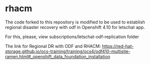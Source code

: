 # rhacm

The code forked to this repository is modified to be used to establish regional disaster recovery with odf in Openshift 4.10 for letschat app.

For this, please, view subscriptions/letschat-odf-replication folder

The link for Regional DR with ODF and RHACM: https://red-hat-storage.github.io/ocs-training/training/ocs4/odf410-multisite-ramen.html#_openshift_data_foundation_installation
